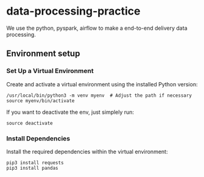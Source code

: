 # data-processing-practice

We use the python, pyspark, airflow to make a end-to-end delivery data processing.

## Environment setup

### Set Up a Virtual Environment

Create and activate a virtual environment using the installed Python version:

``` shell
/usr/local/bin/python3 -m venv myenv  # Adjust the path if necessary
source myenv/bin/activate
```

If you want to deactivate the env, just simplely run:

``` shell
source deactivate
```

### Install Dependencies

Install the required dependencies within the virtual environment:

``` shell
pip3 install requests
pip3 install pandas
```

